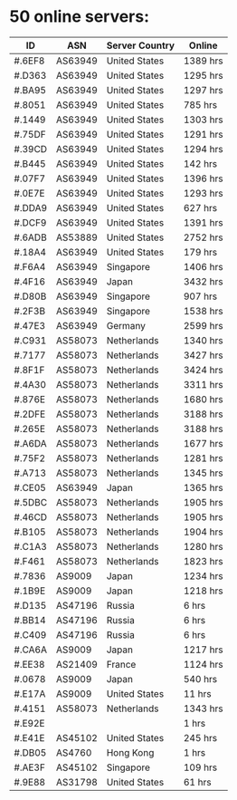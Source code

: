 # 50 online servers:

| ID | ASN | Server Country | Online |
| ------ | ------ | ------ | ------ |
| #.6EF8 | AS63949 | United States | 1389 hrs |
| #.D363 | AS63949 | United States | 1295 hrs |
| #.BA95 | AS63949 | United States | 1297 hrs |
| #.8051 | AS63949 | United States | 785 hrs |
| #.1449 | AS63949 | United States | 1303 hrs |
| #.75DF | AS63949 | United States | 1291 hrs |
| #.39CD | AS63949 | United States | 1294 hrs |
| #.B445 | AS63949 | United States | 142 hrs |
| #.07F7 | AS63949 | United States | 1396 hrs |
| #.0E7E | AS63949 | United States | 1293 hrs |
| #.DDA9 | AS63949 | United States | 627 hrs |
| #.DCF9 | AS63949 | United States | 1391 hrs |
| #.6ADB | AS53889 | United States | 2752 hrs |
| #.18A4 | AS63949 | United States | 179 hrs |
| #.F6A4 | AS63949 | Singapore | 1406 hrs |
| #.4F16 | AS63949 | Japan | 3432 hrs |
| #.D80B | AS63949 | Singapore | 907 hrs |
| #.2F3B | AS63949 | Singapore | 1538 hrs |
| #.47E3 | AS63949 | Germany | 2599 hrs |
| #.C931 | AS58073 | Netherlands | 1340 hrs |
| #.7177 | AS58073 | Netherlands | 3427 hrs |
| #.8F1F | AS58073 | Netherlands | 3424 hrs |
| #.4A30 | AS58073 | Netherlands | 3311 hrs |
| #.876E | AS58073 | Netherlands | 1680 hrs |
| #.2DFE | AS58073 | Netherlands | 3188 hrs |
| #.265E | AS58073 | Netherlands | 3188 hrs |
| #.A6DA | AS58073 | Netherlands | 1677 hrs |
| #.75F2 | AS58073 | Netherlands | 1281 hrs |
| #.A713 | AS58073 | Netherlands | 1345 hrs |
| #.CE05 | AS63949 | Japan | 1365 hrs |
| #.5DBC | AS58073 | Netherlands | 1905 hrs |
| #.46CD | AS58073 | Netherlands | 1905 hrs |
| #.B105 | AS58073 | Netherlands | 1904 hrs |
| #.C1A3 | AS58073 | Netherlands | 1280 hrs |
| #.F461 | AS58073 | Netherlands | 1823 hrs |
| #.7836 | AS9009 | Japan | 1234 hrs |
| #.1B9E | AS9009 | Japan | 1218 hrs |
| #.D135 | AS47196 | Russia | 6 hrs |
| #.BB14 | AS47196 | Russia | 6 hrs |
| #.C409 | AS47196 | Russia | 6 hrs |
| #.CA6A | AS9009 | Japan | 1217 hrs |
| #.EE38 | AS21409 | France | 1124 hrs |
| #.0678 | AS9009 | Japan | 540 hrs |
| #.E17A | AS9009 | United States | 11 hrs |
| #.4151 | AS58073 | Netherlands | 1343 hrs |
| #.E92E |  |  | 1 hrs |
| #.E41E | AS45102 | United States | 245 hrs |
| #.DB05 | AS4760 | Hong Kong | 1 hrs |
| #.AE3F | AS45102 | Singapore | 109 hrs |
| #.9E88 | AS31798 | United States | 61 hrs |

